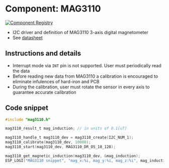 # Component: MAG3110

[![Component Registry](https://components.espressif.com/components/espressif/mag3110/badge.svg)](https://components.espressif.com/components/espressif/mag3110)

* I2C driver and definition of MAG3110 3-axis digital magnetometer
* See [datasheet](https://www.nxp.com/docs/en/data-sheet/MAG3110.pdf)

## Instructions and details
* Interrupt mode via `INT` pin is not supported. User must periodically read the data
* Before reading new data from MAG3110 a calibration is encouraged to eliminate infulences of hard-iron and PCB
* During the calibration, user must rotate the sensor in every axis to guarantee accurate calibration

## Code snippet
```c
#include "mag3110.h"

mag3110_result_t mag_induction; // in units of 0.1[uT]

mag3110_handle_t mag3110_dev = mag3110_create(I2C_NUM_1);
mag3110_calibrate(mag3110_dev, 10000);
mag3110_start(mag3110_dev, MAG3110_DR_OS_10_128);

mag3110_get_magnetic_induction(mag3110_dev, &mag_induction);
ESP_LOGI("MAG3110 snippet", "mag_x:%i, mag_y:%i, mag_z:%i", mag_induction.x, mag_induction.y, mag_induction.z);
```
